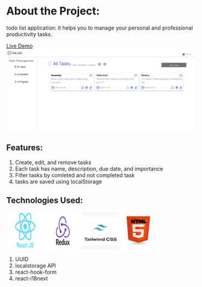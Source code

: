 # About the Project:
 todo list application: it helps you to manage your personal and professional productivity tasks.

 [Live Demo](https://todo-list-psi-ten.vercel.app/)
 <img src="./src/media/app.png">

 ## Features:
1. Create, edit, and remove tasks
2. Each task has name, description, due date, and importance
3. Filter tasks by comleted and not completed task
4. tasks are saved using localStorage

 ## Technologies Used:
<img src="./src/media/react.png"  width="100" height="100"><img src="./src/media/redux.jpeg"  width="100" height="100"><img src="./src/media/tailwind.jpg"  width="100" height="100"><img src="./src/media/html.jpg"  width="100" height="100">
  
  1. UUID
  2. localstorage API
  3. react-hook-form
  4. react-i18next
